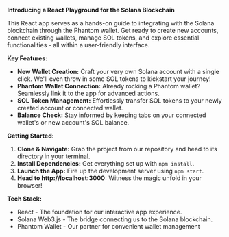 **Introducing a React Playground for the Solana Blockchain**

This React app serves as a hands-on guide to integrating with the Solana blockchain through the Phantom wallet. Get ready to create new accounts, connect existing wallets, manage SOL tokens, and explore essential functionalities - all within a user-friendly interface.

**Key Features:**

* **New Wallet Creation:** Craft your very own Solana account with a single click. We'll even throw in some SOL tokens to kickstart your journey!
* **Phantom Wallet Connection:** Already rocking a Phantom wallet? Seamlessly link it to the app for advanced actions.
* **SOL Token Management:** Effortlessly transfer SOL tokens to your newly created account or connected wallet.
* **Balance Check:** Stay informed by keeping tabs on your connected wallet's or new account's SOL balance.

**Getting Started:**

1. **Clone & Navigate:** Grab the project from our repository and head to its directory in your terminal.
2. **Install Dependencies:** Get everything set up with `npm install`.
3. **Launch the App:** Fire up the development server using `npm start`.
4. **Head to http://localhost:3000:** Witness the magic unfold in your browser!

**Tech Stack:**

* React - The foundation for our interactive app experience.
* Solana Web3.js - The bridge connecting us to the Solana blockchain.
* Phantom Wallet - Our partner for convenient wallet management


